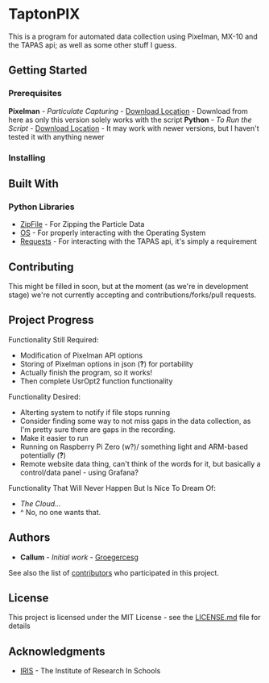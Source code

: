 # TaptonPIX

This is a program for automated data collection using Pixelman, MX-10 and the TAPAS api; as well as some other stuff I guess.

## Getting Started

[//]: # (These instructions will get you a copy of the project up and running on your local machine for development and testing purposes. See deployment for notes on how to deploy the project on a live system.)

### Prerequisites

[//]: # (What things you need to install the software and how to install them```Give examples```)
**Pixelman** - *Particulate Capturing* - [Download Location](http://aladdin.utef.cvut.cz/ofat/others/Pixelman/Pixelman_download.html) - Download from here as only this version solely works with the script
**Python** - *To Run the Script* - [Download Location](https://www.python.org/downloads/release/python-2713/) - It may work with newer versions, but I haven't tested it with anything newer


### Installing

[//]: # (A step by step series of examples that tell you have to get a development env runningSay what the step will be```Give the example```And repeat```until finished```End with an example of getting some data out of the system or using it for a little demo)

## Built With

### Python Libraries

* [ZipFile](https://docs.python.org/2/library/zipfile.html) - For Zipping the Particle Data
* [OS](https://docs.python.org/2/tutorial/stdlib.html) - For properly interacting with the Operating System
* [Requests](http://docs.python-requests.org/en/master/) - For interacting with the TAPAS api, it's simply a requirement

## Contributing

[//]: # (Please read CONTRIBUTING.mdhttps://gist.github.com/PurpleBooth/b24679402957c63ec426 for details on our code of conduct, and the process for submitting pull requests to us.)

This might be filled in soon, but at the moment (as we're in development stage) we're not currently accepting and contributions/forks/pull requests.

## Project Progress

Functionality Still Required:
* Modification of Pixelman API options
* Storing of Pixelman options in json (**?**) for portability
* Actually finish the program, so it works!
* Then complete UsrOpt2 function functionality

Functionality Desired:
* Alterting system to notify if file stops running
* Consider finding some way to not miss gaps in the data collection, as I'm pretty sure there are gaps in the recording.
* Make it easier to run
* Running on Raspberry Pi Zero (w?)/ something light and ARM-based potentially (**?**)
* Remote website data thing, can't think of the words for it, but basically a control/data panel - using Grafana?

Functionality That Will Never Happen But Is Nice To Dream Of:
* *The Cloud...*
* ^ No, no one wants that.




[//]: # (We use SemVerhttp://semver.org/ for versioning. For the versions available, see the tags on this repositoryhttps://github.com/your/project/tags.)

## Authors

* **Callum** - *Initial work* - [Groegercesg](https://www.c-e.sg/)

See also the list of [contributors](https://github.com/your/project/contributors) who participated in this project.

## License

This project is licensed under the MIT License - see the [LICENSE.md](https://github.com/groegercesg/TaptonPIX/blob/master/LICENSE) file for details

## Acknowledgments

* [IRIS](http://www.researchinschools.org/) - The Institute of Research In Schools
